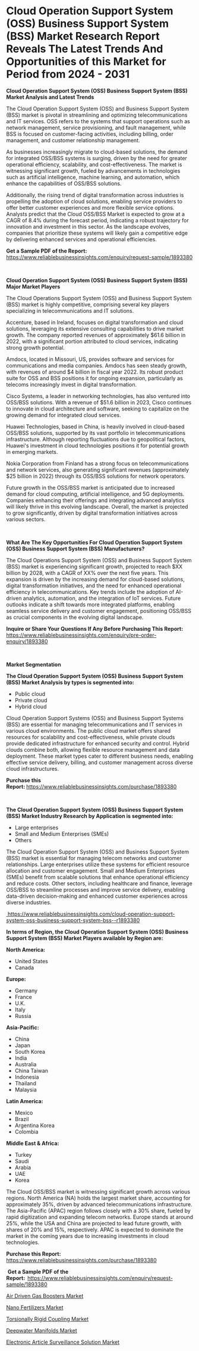 <p><h1>Cloud Operation Support System (OSS) Business Support System (BSS) Market Research Report Reveals The Latest Trends And Opportunities of this Market for Period from 2024 - 2031</h1></p><p><strong>Cloud Operation Support System (OSS) Business Support System (BSS) Market Analysis and Latest Trends</strong></p>
<p><p>The Cloud Operation Support System (OSS) and Business Support System (BSS) market is pivotal in streamlining and optimizing telecommunications and IT services. OSS refers to the systems that support operations such as network management, service provisioning, and fault management, while BSS is focused on customer-facing activities, including billing, order management, and customer relationship management. </p><p>As businesses increasingly migrate to cloud-based solutions, the demand for integrated OSS/BSS systems is surging, driven by the need for greater operational efficiency, scalability, and cost-effectiveness. The market is witnessing significant growth, fueled by advancements in technologies such as artificial intelligence, machine learning, and automation, which enhance the capabilities of OSS/BSS solutions.</p><p>Additionally, the rising trend of digital transformation across industries is propelling the adoption of cloud solutions, enabling service providers to offer better customer experiences and more flexible service options. Analysts predict that the Cloud OSS/BSS Market is expected to grow at a CAGR of 8.4% during the forecast period, indicating a robust trajectory for innovation and investment in this sector. As the landscape evolves, companies that prioritize these systems will likely gain a competitive edge by delivering enhanced services and operational efficiencies.</p></p>
<p><strong>Get a Sample PDF of the Report:&nbsp;</strong> <a href="https://www.reliablebusinessinsights.com/enquiry/request-sample/1893380?utm_campaign=57&utm_medium=2&utm_source=Github&utm_content=ia&utm_term=24102024&utm_id=cloud-operation-support-system-oss-business-support-system-bss">https://www.reliablebusinessinsights.com/enquiry/request-sample/1893380</a></p>
<p>&nbsp;</p>
<p><strong>Cloud Operation Support System (OSS) Business Support System (BSS) Major Market Players</strong></p>
<p><p>The Cloud Operations Support System (OSS) and Business Support System (BSS) market is highly competitive, comprising several key players specializing in telecommunications and IT solutions. </p><p>Accenture, based in Ireland, focuses on digital transformation and cloud solutions, leveraging its extensive consulting capabilities to drive market growth. The company reported revenues of approximately $61.6 billion in 2022, with a significant portion attributed to cloud services, indicating strong growth potential.</p><p>Amdocs, located in Missouri, US, provides software and services for communications and media companies. Amdocs has seen steady growth, with revenues of around $4 billion in fiscal year 2022. Its robust product suite for OSS and BSS positions it for ongoing expansion, particularly as telecoms increasingly invest in digital transformation.</p><p>Cisco Systems, a leader in networking technologies, has also ventured into OSS/BSS solutions. With a revenue of $51.6 billion in 2023, Cisco continues to innovate in cloud architecture and software, seeking to capitalize on the growing demand for integrated cloud services.</p><p>Huawei Technologies, based in China, is heavily involved in cloud-based OSS/BSS solutions, supported by its vast portfolio in telecommunications infrastructure. Although reporting fluctuations due to geopolitical factors, Huawei's investment in cloud technologies positions it for potential growth in emerging markets.</p><p>Nokia Corporation from Finland has a strong focus on telecommunications and network services, also generating significant revenues (approximately $25 billion in 2022) through its OSS/BSS solutions for network operators.</p><p>Future growth in the OSS/BSS market is anticipated due to increased demand for cloud computing, artificial intelligence, and 5G deployments. Companies enhancing their offerings and integrating advanced analytics will likely thrive in this evolving landscape. Overall, the market is projected to grow significantly, driven by digital transformation initiatives across various sectors.</p></p>
<p>&nbsp;</p>
<p><strong>What Are The Key Opportunities For Cloud Operation Support System (OSS) Business Support System (BSS) Manufacturers?</strong></p>
<p><p>The Cloud Operations Support System (OSS) and Business Support System (BSS) market is experiencing significant growth, projected to reach $XX billion by 2028, with a CAGR of XX% over the next five years. This expansion is driven by the increasing demand for cloud-based solutions, digital transformation initiatives, and the need for enhanced operational efficiency in telecommunications. Key trends include the adoption of AI-driven analytics, automation, and the integration of IoT services. Future outlooks indicate a shift towards more integrated platforms, enabling seamless service delivery and customer engagement, positioning OSS/BSS as crucial components in the evolving digital landscape.</p></p>
<p><strong>Inquire or Share Your Questions If Any Before Purchasing This Report:</strong> <a href="https://www.reliablebusinessinsights.com/enquiry/pre-order-enquiry/1893380?utm_campaign=57&utm_medium=2&utm_source=Github&utm_content=ia&utm_term=24102024&utm_id=cloud-operation-support-system-oss-business-support-system-bss">https://www.reliablebusinessinsights.com/enquiry/pre-order-enquiry/1893380</a></p>
<p>&nbsp;</p>
<p><strong>Market Segmentation</strong></p>
<p><strong>The Cloud Operation Support System (OSS) Business Support System (BSS) Market Analysis by types is segmented into:</strong></p>
<p><ul><li>Public cloud</li><li>Private cloud</li><li>Hybrid cloud</li></ul></p>
<p><p>Cloud Operation Support Systems (OSS) and Business Support Systems (BSS) are essential for managing telecommunications and IT services in various cloud environments. The public cloud market offers shared resources for scalability and cost-effectiveness, while private clouds provide dedicated infrastructure for enhanced security and control. Hybrid clouds combine both, allowing flexible resource management and data deployment. These market types cater to different business needs, enabling effective service delivery, billing, and customer management across diverse cloud infrastructures.</p></p>
<p><strong>Purchase this Report:&nbsp;</strong><a href="https://www.reliablebusinessinsights.com/purchase/1893380?utm_campaign=57&utm_medium=2&utm_source=Github&utm_content=ia&utm_term=24102024&utm_id=cloud-operation-support-system-oss-business-support-system-bss">https://www.reliablebusinessinsights.com/purchase/1893380</a></p>
<p>&nbsp;</p>
<p><strong>The Cloud Operation Support System (OSS) Business Support System (BSS) Market Industry Research by Application is segmented into:</strong></p>
<p><ul><li>Large enterprises</li><li>Small and Medium Enterprises (SMEs)</li><li>Others</li></ul></p>
<p><p>The Cloud Operation Support System (OSS) and Business Support System (BSS) market is essential for managing telecom networks and customer relationships. Large enterprises utilize these systems for efficient resource allocation and customer engagement. Small and Medium Enterprises (SMEs) benefit from scalable solutions that enhance operational efficiency and reduce costs. Other sectors, including healthcare and finance, leverage OSS/BSS to streamline processes and improve service delivery, enabling data-driven decision-making and enhanced customer experiences across diverse industries.</p></p>
<p><a href="https://www.reliablebusinessinsights.com/cloud-operation-support-system-oss-business-support-system-bss--r1893380?utm_campaign=57&utm_medium=2&utm_source=Github&utm_content=ia&utm_term=24102024&utm_id=cloud-operation-support-system-oss-business-support-system-bss">&nbsp;https://www.reliablebusinessinsights.com/cloud-operation-support-system-oss-business-support-system-bss--r1893380</a></p>
<p><strong>In terms of Region, the Cloud Operation Support System (OSS) Business Support System (BSS) Market Players available by Region are:</strong></p>
<p>
    <p> <strong> North America: </strong>
        <ul>
            <li>United States</li>
            <li>Canada</li>
        </ul>
        </p> 
    <p> <strong> Europe: </strong>
        <ul>
            <li>Germany</li>
            <li>France</li>
            <li>U.K.</li>
            <li>Italy</li>
            <li>Russia</li>
        </ul>
        </p> 
    <p> <strong> Asia-Pacific: </strong>
        <ul>
            <li>China</li>
            <li>Japan</li>
            <li>South Korea</li>
            <li>India</li>
            <li>Australia</li>
            <li>China Taiwan</li>
            <li>Indonesia</li>
            <li>Thailand</li>
            <li>Malaysia</li>
        </ul>
        </p> 
    <p> <strong> Latin America: </strong>
        <ul>
            <li>Mexico</li>
            <li>Brazil</li>
            <li>Argentina Korea</li>
            <li>Colombia</li>
        </ul>
        </p> 
    <p> <strong> Middle East & Africa: </strong>
        <ul>
            <li>Turkey</li>
            <li>Saudi</li>
            <li>Arabia</li>
            <li>UAE</li>
            <li>Korea</li>
        </ul>
    </p>
    </p>
<p><p>The Cloud OSS/BSS market is witnessing significant growth across various regions. North America (NA) holds the largest market share, accounting for approximately 35%, driven by advanced telecommunications infrastructure. The Asia-Pacific (APAC) region follows closely with a 30% share, fueled by rapid digitization and expanding telecom networks. Europe stands at around 25%, while the USA and China are projected to lead future growth, with shares of 20% and 15%, respectively. APAC is expected to dominate the market in the coming years due to increasing investments in cloud technologies.</p></p>
<p><strong>Purchase this Report: </strong><a href="https://www.reliablebusinessinsights.com/purchase/1893380?utm_campaign=57&utm_medium=2&utm_source=Github&utm_content=ia&utm_term=24102024&utm_id=cloud-operation-support-system-oss-business-support-system-bss">https://www.reliablebusinessinsights.com/purchase/1893380</a></p>
<p>&nbsp;<strong>Get a Sample PDF of the Report:&nbsp;&nbsp;</strong><a href="https://www.reliablebusinessinsights.com/enquiry/request-sample/1893380?utm_campaign=57&utm_medium=2&utm_source=Github&utm_content=ia&utm_term=24102024&utm_id=cloud-operation-support-system-oss-business-support-system-bss">https://www.reliablebusinessinsights.com/enquiry/request-sample/1893380</a></p>
<p><strong></strong></p>
<p><p><a href="https://issuu.com/reportprime-2/docs/air-driven-gas-boosters-market-size_05ff83c0b222ff?utm_campaign=57&utm_medium=2&utm_source=Github&utm_content=ia&utm_term=24102024&utm_id=cloud-operation-support-system-oss-business-support-system-bss">Air Driven Gas Boosters Market</a></p><p><a href="https://github.com/tenoreduwagley4rt/Market-Research-Report-List-1/blob/main/nano-fertilizers-market.md?utm_campaign=57&utm_medium=2&utm_source=Github&utm_content=ia&utm_term=24102024&utm_id=cloud-operation-support-system-oss-business-support-system-bss">Nano Fertilizers Market</a></p><p><a href="https://issuu.com/reportprime-2/docs/torsionally-rigid-coupling-market-s_9d6eaf429f327e?utm_campaign=57&utm_medium=2&utm_source=Github&utm_content=ia&utm_term=24102024&utm_id=cloud-operation-support-system-oss-business-support-system-bss">Torsionally Rigid Coupling Market</a></p><p><a href="https://github.com/diedrer4btm/Market-Research-Report-List-1/blob/main/deepwater-manifolds-market.md?utm_campaign=57&utm_medium=2&utm_source=Github&utm_content=ia&utm_term=24102024&utm_id=cloud-operation-support-system-oss-business-support-system-bss">Deepwater Manifolds Market</a></p><p><a href="https://www.linkedin.com/pulse/global-electronic-article-surveillance-solution-market-product-uw11e?utm_campaign=57&utm_medium=2&utm_source=Github&utm_content=ia&utm_term=24102024&utm_id=cloud-operation-support-system-oss-business-support-system-bss">Electronic Article Surveillance Solution Market</a></p></p>